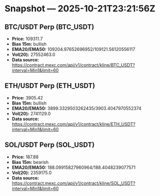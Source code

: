 # Snapshot — 2025-10-21T23:21:56Z

## BTC/USDT Perp (BTC_USDT)
- **Price:** 109311.7
- **Bias 15m:** bullish
- **EMA20/EMA50:** 109204.97652696952/109121.56120556117
- **Vol(20):** 27552463.0
- **Data source:** https://contract.mexc.com/api/v1/contract/kline/BTC_USDT?interval=Min1&limit=60

## ETH/USDT Perp (ETH_USDT)
- **Price:** 3905.42
- **Bias 15m:** bullish
- **EMA20/EMA50:** 3899.3329503262435/3903.4047970552374
- **Vol(20):** 2741129.0
- **Data source:** https://contract.mexc.com/api/v1/contract/kline/ETH_USDT?interval=Min1&limit=60

## SOL/USDT Perp (SOL_USDT)
- **Price:** 187.88
- **Bias 15m:** bearish
- **EMA20/EMA50:** 188.09915827960964/188.4048239077571
- **Vol(20):** 2359175.0
- **Data source:** https://contract.mexc.com/api/v1/contract/kline/SOL_USDT?interval=Min1&limit=60
